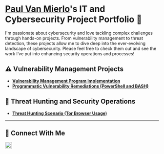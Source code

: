 # <a href="https://www.linkedin.com/in/paulgvm/">Paul Van Mierlo</a>'s IT and Cybersecurity Project Portfolio 🔐

I'm passionate about cybersecurity and love tackling complex challenges through hands-on projects. From vulnerability management to threat detection, these projects allow me to dive deep into the ever-evolving landscape of cybersecurity. Please feel free to check them out and see the work I’ve put into enhancing security operations and processes!


## ⚠️ Vulnerability Management Projects

- **[Vulnerability Management Program Implementation](https://github.com/Paulvanmierlo/Vulnerability-Management--Program/tree/main)**
- **[Programmatic Vulnerability Remediations (PowerShell and BASH)](https://github.com/Paulvanmierlo/programmatic-vulnerability-remediations)**

## 🚨 Threat Hunting and Security Operations

- **[Threat Hunting Scenario (Tor Browser Usage)](https://github.com/Paulvanmierlo/threat-hunting-scenario-tor)**

<hr/>

## 🤳 Connect With Me

[<img align="left" alt="Paul's| LinkedIn" width="22px" src="https://cdn.jsdelivr.net/npm/simple-icons@v3/icons/linkedin.svg" />][linkedin]


[linkedin]: https://linkedin.com/in/Paulgvm

<!--
<img width="35" alt="image" src="https://github.com/user-attachments/assets/2f41c7cd-5ea8-4475-b451-a37161b6c3fb"> 
<img width="35" alt="image" src="https://github.com/user-attachments/assets/77649969-9910-4994-8b96-74a116cfb2a8">
-->
